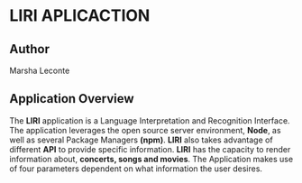 # LIRI APLICACTION

## Author
Marsha Leconte

## Application Overview
 The **LIRI** application is a Language Interpretation and Recognition Interface. The application leverages 
 the open source server environment, **Node**, as well as several Package Managers **(npm)**. **LIRI** also takes advantage of different **API** 
 to provide specific  information. **LIRI** has the capacity to render information about, **concerts, songs and movies**. 
 The Application makes use of four parameters dependent on what information the user desires.

